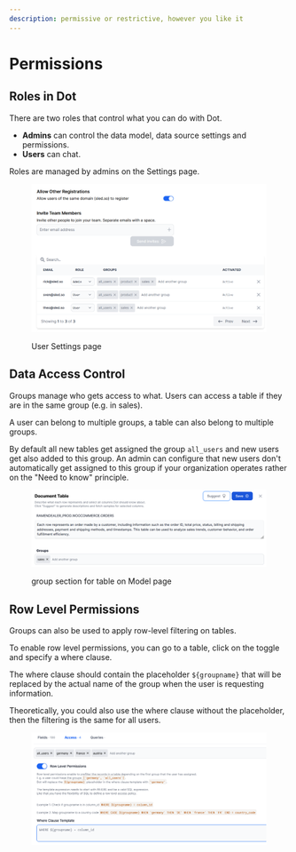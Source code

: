 ```yaml
---
description: permissive or restrictive, however you like it
---
```


# Permissions

## Roles in Dot

There are two roles that control what you can do with Dot.&#x20;

* **Admins** can control the data model, data source settings and permissions.
* **Users** can chat.

Roles are managed by admins on the Settings page.

<figure><img src="../../.gitbook/assets/image (7).png" alt=""><figcaption><p>User Settings page</p></figcaption></figure>

## Data Access Control

Groups manage who gets access to what. Users can access a table if they are in the same group (e.g. in sales).

A user can belong to multiple groups, a table can also belong to multiple groups.

By default all new tables get assigned the group `all_users` and new users get also added to this group. An admin can configure that new users don't automatically get assigned to this group if your organization operates rather on the "Need to know" principle.

<figure><img src="../../.gitbook/assets/image (2) (1) (1).png" alt=""><figcaption><p>group section for table on Model page</p></figcaption></figure>



## Row Level Permissions

Groups can also be used to apply row-level filtering on tables.

To enable row level permissions, you can go to a table, click on the toggle and specify a where clause.

The where clause should contain the placeholder `${groupname}` that will be replaced by the actual name of the group when the user is requesting information.

Theoretically, you could also use the where clause without the placeholder, then the filtering is the same for all users.

<figure><img src="../../.gitbook/assets/grafik (33).png" alt=""><figcaption></figcaption></figure>



